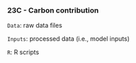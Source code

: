 ### 23C - Carbon contribution

`Data`: raw data files

`Inputs`: processed data (i.e., model inputs)

`R`: R scripts
